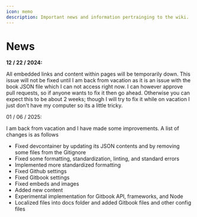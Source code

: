 ```yaml
---
icon: memo
description: Important news and information pertrainging to the wiki.
---
```


# News

**12 / 22 / 2024:**

All embedded links and content within pages will be temporarily down. This issue will not be fixed until I am back from vacation as it is an issue with the book JSON file which I can not access right now. I can however approve pull requests, so if anyone wants to fix it then go ahead. Otherwise you can expect this to be about 2 weeks; though I will try to fix it while on vacation I just don't have my computer so its a little tricky.

01 / 06 / 2025:

I am back from vacation and I have made some improvements. A list of changes is as follows

* Fixed devcontainer by updating its JSON contents and by removing some files from the Gitignore
* Fixed some formatting, standardization, linting, and standard errors
* Implemented more standardized formatting
* Fixed Github settings
* Fixed Gitbook settings
* Fixed embeds and images
* Added new content
* Experimental implementation for Gitbook API, frameworks, and Node
* Localized files into docs folder and added Gitbook files and other config files&#x20;
